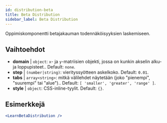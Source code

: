 ```yaml
---
id: distribution-beta
title: Beta Distribution
sidebar_label: Beta Distribution
---
```


Oppimiskomponentti betajakauman todennäköisyyksien laskemiseen.

## Vaihtoehdot

* __domain__ | `object`: `x`- ja `y`-matriisien objekti, jossa on kunkin akselin alku- ja loppupisteet.. Default: `none`.
* __step__ | `(number|string)`: vierityssyötteen askelkoko. Default: `0.01`.
* __tabs__ | `array<string>`: mitkä välilehdet näytetään (joko "pienempi", "suurempi" tai "alue").. Default: `[
  'smaller',
  'greater',
  'range'
]`.
* __style__ | `object`: CSS-inline-tyylit. Default: `{}`.


## Esimerkkejä

```jsx live
<LearnBetaDistribution />
```

